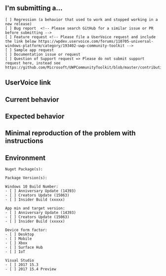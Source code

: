 <!--
PLEASE HELP US PROCESS GITHUB ISSUES FASTER BY PROVIDING THE FOLLOWING INFORMATION.
ISSUES MISSING IMPORTANT INFORMATION MAY BE CLOSED WITHOUT INVESTIGATION.
-->

## I'm submitting a...
<!-- Check one of the following options with "x" -->
```
[ ] Regression (a behavior that used to work and stopped working in a new release)
[ ] Bug report  <!-- Please search GitHub for a similar issue or PR before submitting -->
[ ] Feature request <!-- Please file a UserVoice request and include the link below https://wpdev.uservoice.com/forums/110705-universal-windows-platform/category/193402-uwp-community-toolkit -->
[ ] Sample app request
[ ] Documentation issue or request
[ ] Question of Support request => Please do not submit support request here, instead see https://github.com/Microsoft/UWPCommunityToolkit/blob/master/contributing.md#question
```

## UserVoice link
<!-- If requesting new functionality -->


## Current behavior
<!-- Describe how the issue manifests. -->


## Expected behavior
<!-- Describe what the desired behavior would be. -->


## Minimal reproduction of the problem with instructions
<!--
For bug reports please provide a *MINIMAL REPRO PROJECT* and the *STEPS TO REPRODUCE*
-->


## Environment
<!-- For bug reports Check one or more of the following options with "x" -->
```
Nuget Package(s): 

Package Version(s): 

Windows 10 Build Number:
- [ ] Anniversary Update (14393) 
- [ ] Creators Update (15063)
- [ ] Insider Build (xxxxx)

App min and target version:
- [ ] Anniversary Update (14393) 
- [ ] Creators Update (15063)
- [ ] Insider Build (xxxxx)

Device form factor:
- [ ] Desktop
- [ ] Mobile
- [ ] Xbox
- [ ] Surface Hub
- [ ] IoT

Visual Studio 
- [ ] 2017 15.3
- [ ] 2017 15.4 Preview

```
